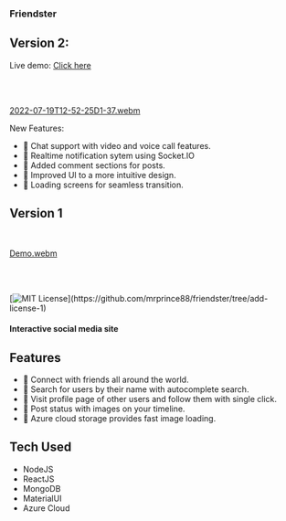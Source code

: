 ### Friendster

## Version 2:


Live demo: <a href="https://friendster.azurewebsites.net" target="_blank">Click here</a>


<br />
<br />

[2022-07-19T12-52-25D1-37.webm](https://user-images.githubusercontent.com/51236601/179755665-cd62d177-4183-4f4b-9659-b4edb1efb569.webm)

New Features:
- 📌 Chat support with video and voice call features.
- 📌 Realtime notification sytem using Socket.IO
- 📌 Added comment sections for posts.
- 📌 Improved UI to a more intuitive design.
- 📌 Loading screens for seamless transition.


## Version 1

<br/>

[Demo.webm](https://user-images.githubusercontent.com/51236601/176987652-082371f1-0e8a-41fb-a7ed-1f62f98edc0b.webm)

<br />
<br />

[![MIT License](https://img.shields.io/apm/l/atomic-design-ui.svg?)](https://github.com/mrprince88/friendster/tree/add-license-1)

#### Interactive social media site

## Features

- 📌 Connect with friends all around the world.
- 📌 Search for users by their name with autocomplete search.
- 📌 Visit profile page of other users and follow them with single click.
- 📌 Post status with images on your timeline.
- 📌 Azure cloud storage provides fast image loading.

## Tech Used

- NodeJS
- ReactJS
- MongoDB
- MaterialUI
- Azure Cloud
